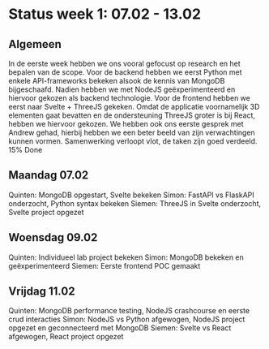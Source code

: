 # Status week 1: 07.02 - 13.02

## Algemeen
In de eerste week hebben we ons vooral gefocust op research en het bepalen van de scope. Voor de backend hebben we eerst Python met enkele API-frameworks bekeken alsook de kennis van MongoDB bijgeschaafd. Nadien hebben we met NodeJS geëxperimenteerd en hiervoor gekozen als backend technologie. Voor de frontend hebben we eerst naar Svelte + ThreeJS gekeken. Omdat de applicatie voornamelijk 3D elementen gaat bevatten en de ondersteuning ThreeJS groter is bij React, hebben we hiervoor gekozen. We hebben ook ons eerste gesprek met Andrew gehad, hierbij hebben we een beter beeld van zijn verwachtingen kunnen vormen.
Samenwerking verloopt vlot, de taken zijn goed verdeeld.
15% Done

## Maandag 07.02
Quinten: MongoDB opgestart, Svelte bekeken
Simon: FastAPI vs FlaskAPI onderzocht, Python syntax bekeken
Siemen: ThreeJS in Svelte onderzocht, Svelte project opgezet

## Woensdag 09.02
Quinten: Individueel lab project bekeken
Simon: MongoDB bekeken en geëxperimenteerd
Siemen: Eerste frontend POC gemaakt

## Vrijdag 11.02
Quinten: MongoDB performance testing, NodeJS crashcourse en eerste crud interacties
Simon: NodeJS vs Python afgewogen, NodeJS project opgezet en geconnecteerd met MongoDB
Siemen: Svelte vs React afgewogen, React project opgezet